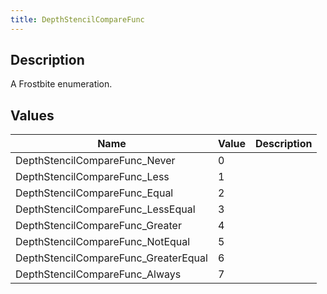 ```yaml
---
title: DepthStencilCompareFunc
---
```

## Description

A Frostbite enumeration.

## Values

| Name                                  | Value | Description |
| ------------------------------------- | ----- | ----------- |
| DepthStencilCompareFunc\_Never        | 0     |             |
| DepthStencilCompareFunc\_Less         | 1     |             |
| DepthStencilCompareFunc\_Equal        | 2     |             |
| DepthStencilCompareFunc\_LessEqual    | 3     |             |
| DepthStencilCompareFunc\_Greater      | 4     |             |
| DepthStencilCompareFunc\_NotEqual     | 5     |             |
| DepthStencilCompareFunc\_GreaterEqual | 6     |             |
| DepthStencilCompareFunc\_Always       | 7     |             |
